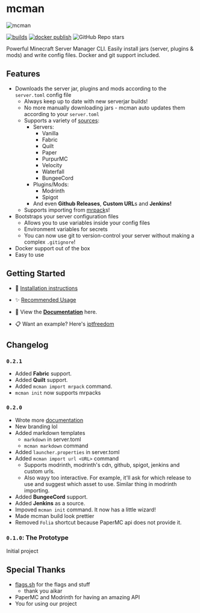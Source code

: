 # mcman

![mcman](https://media.discordapp.net/attachments/1109215116060266567/1121117662785851522/mcman_large.png)

[![builds](https://img.shields.io/github/actions/workflow/status/ParadigmMC/mcman/build.yml?logo=github)](https://github.com/ParadigmMC/mcman/actions/workflows/build.yml)
[![docker publish](https://img.shields.io/github/actions/workflow/status/ParadigmMC/mcman/publish.yml?logo=github&label=docker%20publish)](https://github.com/ParadigmMC/mcman/actions/workflows/publish.yml)
![GitHub Repo stars](https://img.shields.io/github/stars/ParadigmMC/mcman?logo=github)

Powerful Minecraft Server Manager CLI. Easily install jars (server, plugins & mods) and write config files. Docker and git support included.

<!-- todo: a (terminal) screenshot here -->

## Features

- Downloads the server jar, plugins and mods according to the `server.toml` config file
  - Always keep up to date with new serverjar builds!
  - No more manually downloading jars - mcman auto updates them according to your `server.toml`
  - Supports a variety of [sources](./DOCS.md#downloadable):
    - Servers:
      - Vanilla
      - Fabric
      - Quilt
      - Paper
      - PurpurMC
      - Velocity
      - Waterfall
      - BungeeCord
    - Plugins/Mods:
      - Modrinth
      - Spigot
    - And even **Github Releases**, **Custom URL**s and **Jenkins!**
  - Supports importing from [mrpack](./DOCS.md#mcman-import-mrpack-src)s!
- Bootstraps your server configuration files
  - Allows you to use variables inside your config files
  - Environment variables for secrets
  - You can now use git to version-control your server without making a complex `.gitignore`!
- Docker support out of the box
- Easy to use

## Getting Started

- 🚀 [Installation instructions](./TUTORIAL.md#installation)

- ✨ [Recommended Usage](./TUTORIAL.md#recommended-usage)

- 📜 View the [**Documentation**](./DOCS.md) here.

- 📋 Want an example? Here's [iptfreedom](https://github.com/IPTFreedom/iptfreedom)

## Changelog

### `0.2.1`

- Added **Fabric** support.
- Added **Quilt** support.
- Added `mcman import mrpack` command.
- `mcman init` now supports mrpacks

### `0.2.0`

- Wrote more [documentation](./DOCS.md)
- New branding lol
- Added markdown templates
  - `markdown` in server.toml
  - `mcman markdown` command
- Added `launcher.properties` in server.toml
- Added `mcman import url <URL>` command
  - Supports modrinth, modrinth's cdn, github, spigot, jenkins and custom urls.
  - Also wayy too interactive. For example, it'll ask for which release to use and suggest which asset to use. Similar thing in modrinth importing.
- Added **BungeeCord** support.
- Added **Jenkins** as a source.
- Impoved `mcman init` command. It now has a little wizard!
- Made mcman build look prettier
- Removed `Folia` shortcut because PaperMC api does not provide it.

### `0.1.0`: The Prototype

Initial project

## Special Thanks

- [flags.sh](https://flags.sh/) for the flags and stuff
  - thank you aikar
- PaperMC and Modrinth for having an amazing API
- You for using our project
